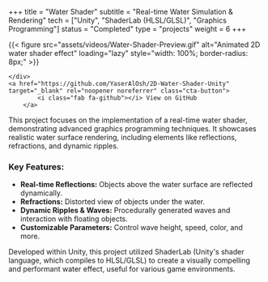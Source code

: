 +++
title = "Water Shader"
subtitle = "Real-time Water Simulation & Rendering"
tech = ["Unity", "ShaderLab (HLSL/GLSL)", "Graphics Programming"]
status = "Completed"
type = "projects"
weight = 6
+++

<div class="project-media">
    <div class="media-placeholder video">
        <!-- Replace with your YouTube embed code or a video file -->
         <!-- <img src="/assets/videos/Water-Shader-Preview.gif" alt="Animated 2D water shader effect" loading="lazy" style="width: 100%; border-radius: 8px;"> -->
         {{< figure src="assets/videos/Water-Shader-Preview.gif" alt="Animated 2D water shader effect" loading="lazy" style="width: 100%; border-radius: 8px;" >}}

    </div>
    <a href="https://github.com/YaserAlOsh/2D-Water-Shader-Unity" target="_blank" rel="noopener noreferrer" class="cta-button">
            <i class="fab fa-github"></i> View on GitHub
        </a>
</div>

<p>This project focuses on the implementation of a real-time water shader, demonstrating advanced graphics programming techniques. It showcases realistic water surface rendering, including elements like reflections, refractions, and dynamic ripples.</p>

<h3>Key Features:</h3>
<ul>
    <li><strong>Real-time Reflections:</strong> Objects above the water surface are reflected dynamically.</li>
    <li><strong>Refractions:</strong> Distorted view of objects under the water.</li>
    <li><strong>Dynamic Ripples & Waves:</strong> Procedurally generated waves and interaction with floating objects.</li>
    <li><strong>Customizable Parameters:</strong> Control wave height, speed, color, and more.</li>
</ul>

<p>Developed within Unity, this project utilized ShaderLab (Unity's shader language, which compiles to HLSL/GLSL) to create a visually compelling and performant water effect, useful for various game environments.</p>